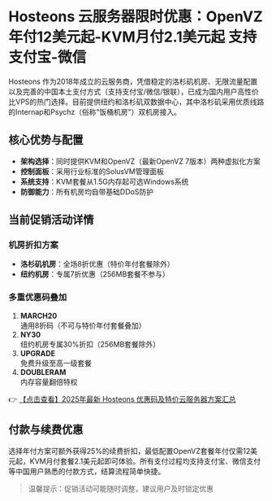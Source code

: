 # Hosteons 云服务器限时优惠：OpenVZ年付12美元起-KVM月付2.1美元起 支持支付宝-微信

Hosteons 作为2018年成立的云服务商，凭借稳定的洛杉矶机房、无限流量配置以及完善的中国本土支付方式（支持支付宝/微信/银联），已成为国内用户高性价比VPS的热门选择。目前提供纽约和洛杉矶双数据中心，其中洛杉矶采用优质线路的Internap和Psychz（俗称"饭桶机房"）双机房接入。

## 核心优势与配置
- **架构选择**：同时提供KVM和OpenVZ（最新OpenVZ 7版本）两种虚拟化方案
- **控制面板**：采用行业标准的SolusVM管理面板
- **系统支持**：KVM套餐从1.5G内存起可选Windows系统
- **防御能力**：所有机房均自带基础DDoS防护

## 当前促销活动详情
### 机房折扣方案
- **洛杉矶机房**：全场8折优惠（特价年付套餐除外）
- **纽约机房**：专属7折优惠（256MB套餐不参与）

### 多重优惠码叠加
1. **MARCH20**  
   通用8折码（不可与特价年付套餐叠加）
2. **NY30**  
   纽约机房专属30%折扣（256MB套餐除外）
3. **UPGRADE**  
   免费升级至高一级套餐
4. **DOUBLERAM**  
   内存容量翻倍特权

👉 [【点击查看】2025年最新 Hosteons 优惠码及特价云服务器方案汇总](https://bit.ly/hosteons)

## 付款与续费优惠
选择年付方案可额外获得25%的续费折扣，最低配置OpenVZ套餐年付仅需12美元起，KVM月付套餐2.1美元起即可体验。所有支付过程均支持支付宝、微信支付等中国用户熟悉的付款方式，结算流程简单快捷。

> 温馨提示：促销活动可能随时调整，建议用户及时锁定优惠